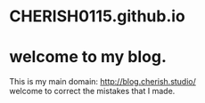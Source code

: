 # CHERISH0115.github.io
# welcome to my blog.
 This is my main domain: http://blog.cherish.studio/<br>
 welcome to correct the mistakes that I made.
